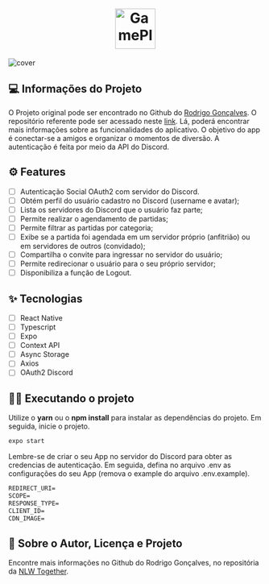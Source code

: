 <h1 align="center">
  <img alt="GamePlay" height="80" title="Plant Manager" src="https://github.com/rodrigorgtic/gameplay-nlw-together/blob/master/.github/logo.png?raw=true" />
</h1>

![cover](https://github.com/rodrigorgtic/gameplay-nlw-together/blob/master/.github/cover.png?raw=true)

## 💻 Informações do Projeto

O Projeto original pode ser encontrado no Github do [Rodrigo Gonçalves](https://github.com/rodrigorgtic/). O repositório referente pode ser acessado neste [link](https://github.com/rodrigorgtic/gameplay-nlw-together). Lá, poderá encontrar mais informações sobre as funcionalidades do aplicativo.
O objetivo do app é conectar-se a amigos e organizar o momentos de diversão. A autenticação é feita por meio da API do Discord.

## ⚙️ Features

- [ ] Autenticação Social OAuth2 com servidor do Discord.
- [ ] Obtém perfil do usuário cadastro no Discord (username e avatar);
- [ ] Lista os servidores do Discord que o usuário faz parte;
- [ ] Permite realizar o agendamento de partidas;
- [ ] Permite filtrar as partidas por categoria;
- [ ] Exibe se a partida foi agendada em um servidor próprio (anfitrião) ou em servidores de outros (convidado);
- [ ] Compartilha o convite para ingressar no servidor do usuário;
- [ ] Permite redirecionar o usuário para o seu próprio servidor;
- [ ] Disponibiliza a função de Logout.

## ✨ Tecnologias

- [ ] React Native
- [ ] Typescript
- [ ] Expo
- [ ] Context API
- [ ] Async Storage
- [ ] Axios
- [ ] OAuth2 Discord

## 🏃‍♂️ Executando o projeto

Utilize o **yarn** ou o **npm install** para instalar as dependências do projeto.
Em seguida, inicie o projeto.

```cl
expo start
```

Lembre-se de criar o seu App no servidor do Discord para obter as credencias de autenticação. Em seguida, defina no arquivo .env as configurações do seu App (remova o example do arquivo .env.example).

```cl
REDIRECT_URI=
SCOPE=
RESPONSE_TYPE=
CLIENT_ID=
CDN_IMAGE=
```

## 📄 Sobre o Autor, Licença e Projeto

Encontre mais informações no Github do Rodrigo Gonçalves, no repositória da [NLW Together](https://github.com/rodrigorgtic/gameplay-nlw-together).

<br />
